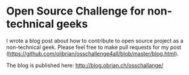 # Open Source Challenge for non-technical geeks
I wrote a blog post about how to contribute to open source project as a non-technical geek. Please feel free to make pull requests for my post (https://github.com/olibrian/osschallenge4all/blob/master/blog.html).

The blog is published here: http://blog.obrian.ch/osschallange/
